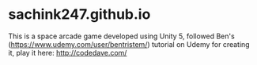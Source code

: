 # sachink247.github.io
This is a space arcade game developed using Unity 5, followed Ben's (https://www.udemy.com/user/bentristem/) tutorial on Udemy for creating it, play it here: http://codedave.com/
